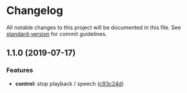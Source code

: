 # Changelog

All notable changes to this project will be documented in this file. See [standard-version](https://github.com/conventional-changelog/standard-version) for commit guidelines.

## 1.1.0 (2019-07-17)


### Features

* **control:** stop playback / speech ([c93c24d](https://github.com/ericlewis/react-native-speak/commit/c93c24d))
